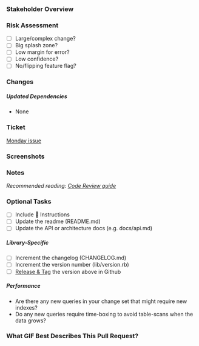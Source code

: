 ### Stakeholder Overview

<!--
Provide a concise summary of the motivation and the driving force behind them. These explanations are designed to be understandable to individuals without technical knowledge, and to people who may not be familiar with the context or specialize in the particular system or update being discussed. Think about the logical rationale for the modification and its practical impact, especially from the viewpoint of any end-users.

Good example:
IHP is in the process of updating the way carts get built. This is the core cart creation 
logic that sorts and groups orders into carts. With the upcoming change for the UI, users will 
be able to skip the Press Staging Queue and create a cart based on the flash count for the 
printer they are selecting for.

Good example:
We are currently sending all pageViewTags as custom events to fullstory which results in Fullstory 
throttling Custom Events for our accounts. This prevents us from using custom events for more legitimate 
users (e.g. custom event to track when a user is in test group).
This change is going to help Swag Management to identify sessions of users in the Swag Management test group.

Bad example:
change ingress
-->

### Risk Assessment

<!-- Describe the risk of this change and how it will be tested, deployed, and verified. -->

- [ ] Large/complex change?
- [ ] Big splash zone?
- [ ] Low margin for error?
- [ ] Low confidence?
- [ ] No/flipping feature flag?

### Changes

<!--
Please describe your code changes in detail for reviewers. Explain the technical solution you have provided and how it addresses the issue at hand.
-->

##### Updated Dependencies
 - None
<!--
Please include any notes that might be helpful for a reviewer to check the dependency changes you might have introduced.
  - gem version update
  - new gem introduced
  - data model update
-->

### Ticket

<!-- Fill in the ticket information with the details of your feature -->
[Monday issue](https://customink.monday.com/boards/12345/pulses/12345)

### Screenshots

<!-- Communicate the visual story of the change that is being made. -->

### Notes

_Recommended reading: [Code Review guide](https://github.com/customink/guides/blob/master/operations/code-review/README.md)_

<!--
Please include any notes that might be helpful for a reviewer to keep in mind while reading the changes.
-->

### Optional Tasks

<!--
Common, optional tasks are included here in case you forgot something important.
-->

- [ ] Include 🎩 Instructions
- [ ] Update the readme (README.md)
- [ ] Update the API or architecture docs (e.g. docs/api.md)

##### Library-Specific

- [ ] Increment the changelog (CHANGELOG.md)
- [ ] Increment the version number (lib/version.rb)
- [ ] [Release & Tag][release] the version above in Github

[release]: https://docs.github.com/en/github/administering-a-repository/managing-releases-in-a-repository

##### Performance
- Are there any new queries in your change set that might require new indexes?
- Do any new queries require time-boxing to avoid table-scans when the data grows?

### What GIF Best Describes This Pull Request?

<!--
![](https://i.giphy.com/media/WNuF3KK9NaQ8w/source.gif)
-->
